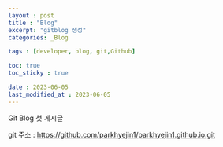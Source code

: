 ```yaml
---
layout : post
title : "Blog"
excerpt: "gitblog 생성"
categories: _Blog

tags : [developer, blog, git,Github]

toc: true 
toc_sticky : true

date : 2023-06-05
last_modified_at : 2023-06-05
---
```


Git Blog 첫 게시글 


git 주소 :  https://github.com/parkhyejin1/parkhyejin1.github.io.git
